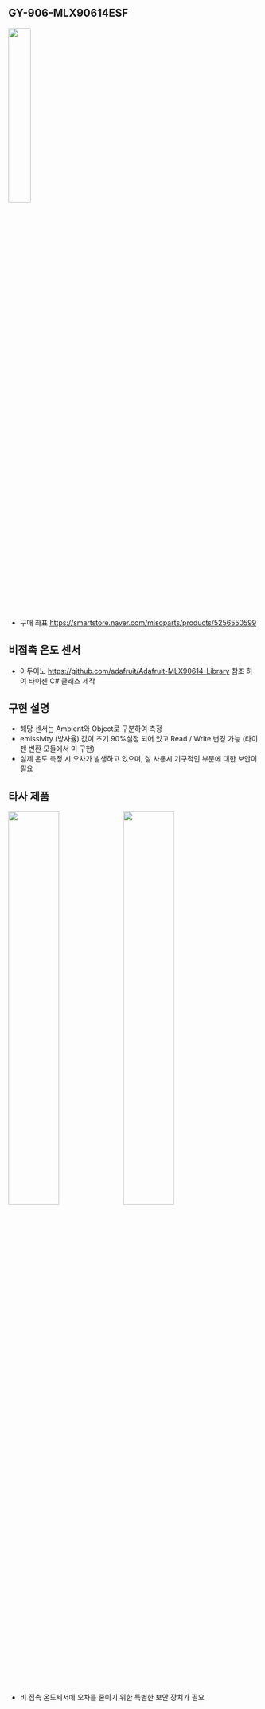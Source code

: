 ## GY-906-MLX90614ESF

  <img src="https://user-images.githubusercontent.com/46912845/131211168-bb0239bc-833d-454e-b354-a7a86984f93a.jpg" width="30%"></img>
  + 구매 좌표 https://smartstore.naver.com/misoparts/products/5256550599
## 비접촉 온도 센서

  + 아두이노 https://github.com/adafruit/Adafruit-MLX90614-Library 참조 하여 타이젠 C# 클래스 제작

## 구현 설명

  + 해당 센서는 Ambient와 Object로 구분하여 측정
  + emissivity (방사율) 값이 초기 90%설정 되어 있고 Read / Write 변경 가능 (타이젠 변환 모듈에서 미 구현)
  + 실제 온도 측정 시 오차가 발생하고 있으며, 실 사용시 기구적인 부분에 대한 보안이 필요

## 타사 제품

  <img src="https://user-images.githubusercontent.com/46912845/131214033-fc47eccb-2a0d-43e7-8e21-f30677234028.jpg" width="45%"></img>
  <img src="https://user-images.githubusercontent.com/46912845/131214034-7a15e92b-304b-4f8d-9a45-586aa16aaa3b.jpg" width="45%"></img>
  + 비 접촉 온도세서에 오차를 줄이기 위한 특별한 보안 장치가 필요 
